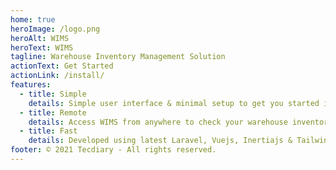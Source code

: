 ```yaml
---
home: true
heroImage: /logo.png
heroAlt: WIMS
heroText: WIMS
tagline: Warehouse Inventory Management Solution
actionText: Get Started
actionLink: /install/
features:
  - title: Simple
    details: Simple user interface & minimal setup to get you started in seconds
  - title: Remote
    details: Access WIMS from anywhere to check your warehouse inventory
  - title: Fast
    details: Developed using latest Laravel, Vuejs, Inertiajs & Tailwindcss
footer: © 2021 Tecdiary - All rights reserved.
---
```

